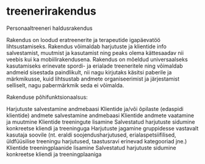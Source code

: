 # treenerirakendus
Personaaltreeneri haldusrakendus

Rakendus on loodud eratreenerite ja terapeutide igapäevatöö lihtsustamiseks. Rakendus võimaldab harjutuste ja klientide info salvestamist, muutmist ja kasutamist ning peaks olema kättesaadav nii veebis kui ka mobiilirakendusena. Rakendus on mõeldud universaalseks kasutamiseks erinevate spordi- ja erialade treeneritele ning võimaldab andmeid sisestada paindlikult, nii nagu kirjutaks käsitsi paberile ja märkmikusse, kuid lihtsustab andmete organiseerimist ja järjestamist selliselt, nagu pabermärkmik seda ei võimalda.

Rakenduse põhifunktsionaalsus:

Harjutuste salvestamine andmebaasi
Klientide ja/või õpilaste (edaspidi klientide) andmete salvestamine andmebaasi
Klientide andmete vaatamine ja muutmine
Klientide treeningute lisamine
Salvestatud harjutuste sidumine konkreetse kliendi ja treeninguga
Harjutuste jagamine gruppidesse vastavalt kasutaja soovile (nt. eraldi soojendusharjutused, erialaspetsiifilised, üldfüüsilise treeningu harjutused, taastusravi erinevad kategooriad jne.)
Klientide treeningplaanide lisamine
Salvestatud harjutuste sidumine konkreetse kliendi ja treeningplaaniga
